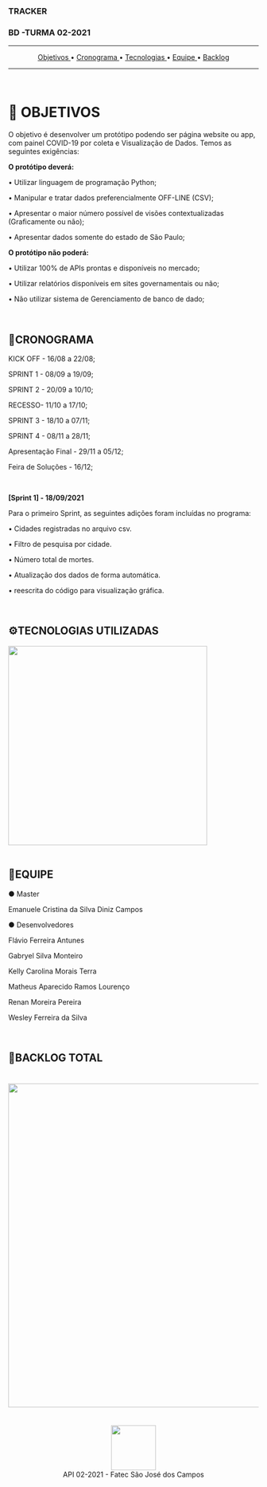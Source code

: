   <h3 align=> TRACKER </h3>
   <h3 align=>  BD -TURMA 02-2021 </h3>
   
 <hr>
<p align="center">
  <a href ="#pushpin-objetivos"> Objetivos </a>  • 
  <a href ="#cronograma"> Cronograma </a>  • 
  <a href ="#tecnologias-utilizadas"> Tecnologias </a>  •
  <a href ="#equipe"> Equipe </a>   •
  <a href ="#backlog-total"> Backlog </a>  
 
</p>

<hr>

<br>

# :pushpin: OBJETIVOS

O objetivo é desenvolver um protótipo podendo ser página website ou app, com painel COVID-19 por coleta e Visualização de Dados. Temos as seguintes exigências:

**O protótipo deverá:**

• Utilizar linguagem de programação Python;

• Manipular e tratar dados preferencialmente OFF-LINE (CSV);

• Apresentar o maior número possível de visões contextualizadas (Graficamente ou não);

• Apresentar dados somente do estado de São Paulo;

**O protótipo não poderá:**

• Utilizar 100% de APIs prontas e disponíveis no mercado;

• Utilizar relatórios disponíveis em sites governamentais ou não;

• Não utilizar sistema de Gerenciamento de banco de dado;

<br>

## 📆CRONOGRAMA

   KICK OFF - 16/08 a 22/08; 

   SPRINT 1 - 08/09 a 19/09; 

   SPRINT 2 - 20/09 a 10/10; 

   RECESSO- 11/10 a 17/10;

   SPRINT 3 - 18/10 a  07/11;

   SPRINT 4 - 08/11 a 28/11;

   Apresentação Final - 29/11 a 05/12;

   Feira de Soluções - 16/12;
   
   <br>
   
   **[Sprint 1] - 18/09/2021**
   
   Para o primeiro Sprint, as seguintes adições foram incluídas no programa:
   
   • Cidades registradas no arquivo csv. 
   
   • Filtro de pesquisa por cidade. 
   
   • Número total de mortes. 
   
   • Atualização dos dados de forma automática. 
   
   • reescrita do código para visualização gráfica.

<br>


##  ⚙TECNOLOGIAS UTILIZADAS
<div>
<img src="https://user-images.githubusercontent.com/88864112/133908112-6a9ee071-bc29-4e40-8863-7c5f65caa619.jpg" width="400px" />
<div>

<br>
 
 ## 👥EQUIPE 
 
●   Master

Emanuele Cristina da Silva Diniz Campos

●   Desenvolvedores


Flávio Ferreira Antunes

Gabryel Silva Monteiro

Kelly Carolina Morais Terra

Matheus Aparecido Ramos Lourenço

Renan Moreira Pereira

Wesley Ferreira da Silva
  
<br>
 
 ##  📝BACKLOG TOTAL
  
 <h1 align="left"> <img src = "https://user-images.githubusercontent.com/88864112/133947259-852ee6de-9a47-46c4-9824-351035a4b0e2.jpg" height="650" /></h1>

<br>
 
 <div align="center">
<img src="https://user-images.githubusercontent.com/88864112/133908665-89221a54-c877-430c-a592-74e55414ef0d.jpg"  height="90" /></h1>
<div>
 
 <div align="center"> API 02-2021 - Fatec São José dos Campos

